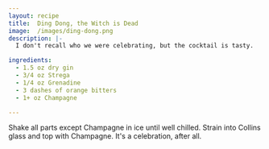 ```yaml
---
layout: recipe
title:  Ding Dong, the Witch is Dead
image:  /images/ding-dong.png
description: |-
  I don't recall who we were celebrating, but the cocktail is tasty.

ingredients:
  - 1.5 oz dry gin
  - 3/4 oz Strega
  - 1/4 oz Grenadine
  - 3 dashes of orange bitters
  - 1+ oz Champagne

---
```

Shake all parts except Champagne in ice until well chilled. Strain into Collins
glass and top with Champagne. It's a celebration, after all.
